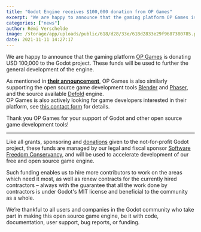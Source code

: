 ```yaml
---
title: "Godot Engine receives $100,000 donation from OP Games"
excerpt: "We are happy to announce that the gaming platform OP Games is donating USD 100,000 to the Godot project. These funds will be used to further the general development of the engine."
categories: ["news"]
author: Rémi Verschelde
image: /storage/app/uploads/public/618/d28/33e/618d2833e29f9687380785.png
date: 2021-11-11 14:27:17
---
```


We are happy to announce that the gaming platform [OP Games](https://opgames.org) is donating USD 100,000 to the Godot project. These funds will be used to further the general development of the engine.

As mentioned in [**their announcement**](https://opgames.medium.com/opgames-strengthens-its-commitment-to-developer-open-source-communities-with-300k-donation-to-4206d5ad0317), OP Games is also similarly supporting the open source game development tools [Blender](https://www.blender.org) and [Phaser](https://phaser.io), and the source available [Defold](https://defold.com) engine.<br />
OP Games is also actively looking for game developers interested in their platform, see [this contact form](https://gamelegos.typeform.com/gamedevscontact) for details.

Thank you OP Games for your support of Godot and other open source game development tools!

---

Like all grants, sponsoring and [donations](https://godotengine.org/donate) given to the not-for-profit Godot project, these funds are managed by our legal and fiscal sponsor [Software Freedom Conservancy](https://sfconservancy.org/), and will be used to accelerate development of our free and open source game engine.

Such funding enables us to hire more contributors to work on the areas which need it most, as well as renew contracts for the currently hired contractors – always with the guarantee that all the work done by contractors is under Godot's MIT license and beneficial to the community as a whole.

We’re thankful to all users and companies in the Godot community who take part in making this open source game engine, be it with code, documentation, user support, bug reports, or funding.
